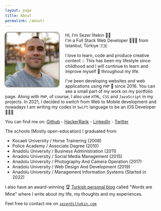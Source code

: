 ```yaml
---
layout: page
title: About
permalink: /about/
---
```


<style>

#about-container {
    min-height: 400px;
}

#about-container > .photo {
    float: left;
    margin: 0 20px 10px 0;
    max-width: 35%;
}

#about-container > .photo img {
    border-radius: 10px;
    box-shadow: 0 0 3px 1px #333;
}

</style>

<div id="about-container">
<div class="photo">
<img src="/assets/images/author.jpg" alt="author">
</div>
<div class="text">
<p>Hi, I'm Sezer İltekin 👋🏼<br/>
I'm a Full Stack Web Developer 👨🏻‍💻 from Istanbul, Türkiye 🇹🇷</p>

<p>I love to learn, code and produce creative content 💡 This has been my lifestyle since childhood and I will continue to learn and improve myself 🧠 throughout my life.</p>

<p>I've been developing websites and web applications using <code>PHP</code> 🐘 since 2016. You can see a small part of my work on my portfolio page. Along with <code>PHP</code>, of course, I also use <code>HTML</code>, <code>CSS</code> and <code>JavaScript</code> in my projects. In 2021, I decided to switch from Web to Mobile development and nowadays I am writing my codes in <code>Swift</code> language to be an iOS Developer 👨🏻‍💻</p>

<p>You can find me on: 
<a target="_blank" href="https://github.com/iltekin">Github</a> - 
<a target="_blank" href="https://hackerrank.com/iltekin">HackerRank</a> - 
<a target="_blank" href="https://linkedin.com/in/iltekin">LinkedIn</a> - 
<a target="_blank" href="https://twitter.com/kelimelerbenim">Twitter</a></p>

<p>The schools (Mostly open-education) I graduated from:</p>
<ul>
<li>Kocaeli University / Horse Trainering (2008)</li>
<li>Police Academy / Associate Degree (2010)</li>
<li>Anadolu University / Business Administration (2011)</li>
<li>Anadolu University / Social Media Management (2015)</li>
<li>Anadolu University / Photography And Camera Operation (2017)</li>
<li>Anadolu University / Web Design And Development (2019)</li>
<li>Anadolu University / Management Information Systems (Started in 2022)</li>
</ul>

<p>I also have an award-winning 🏆 <a target="_blank" href="https://kelimelerbenim.com">Turkish personal blog</a> called "Words are Mine"
 where I write about my life, my thoughts and my experiences.</p>

Feel free to contact me on <a href="mailto:sezer@iltekin.com"><code>sezer@iltekin.com</code></a>

</div>
</div>


